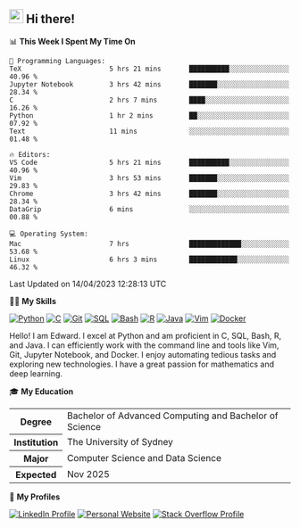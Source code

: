 ## <a href="#"><img src="https://media.giphy.com/media/hvRJCLFzcasrR4ia7z/giphy.gif" width="25px" height="25px"></a> Hi there!

<!--START_SECTION:waka-->
📊 **This Week I Spent My Time On** 

```text
💬 Programming Languages: 
TeX                      5 hrs 21 mins       ██████████░░░░░░░░░░░░░░░   40.96 % 
Jupyter Notebook         3 hrs 42 mins       ███████░░░░░░░░░░░░░░░░░░   28.34 % 
C                        2 hrs 7 mins        ████░░░░░░░░░░░░░░░░░░░░░   16.26 % 
Python                   1 hr 2 mins         ██░░░░░░░░░░░░░░░░░░░░░░░   07.92 % 
Text                     11 mins             ░░░░░░░░░░░░░░░░░░░░░░░░░   01.48 % 

🔥 Editors: 
VS Code                  5 hrs 21 mins       ██████████░░░░░░░░░░░░░░░   40.96 % 
Vim                      3 hrs 53 mins       ███████░░░░░░░░░░░░░░░░░░   29.83 % 
Chrome                   3 hrs 42 mins       ███████░░░░░░░░░░░░░░░░░░   28.34 % 
DataGrip                 6 mins              ░░░░░░░░░░░░░░░░░░░░░░░░░   00.88 % 

💻 Operating System: 
Mac                      7 hrs               █████████████░░░░░░░░░░░░   53.68 % 
Linux                    6 hrs 3 mins        ████████████░░░░░░░░░░░░░   46.32 % 
```


 Last Updated on 14/04/2023 12:28:13 UTC
<!--END_SECTION:waka-->

💪🏻 **My Skills**

[![Python](https://img.shields.io/badge/-Python-yellow?style=flat-square&logo=Python)](#)
[![C     ](https://img.shields.io/badge/-C-blue?style=flat-square&logo=C)](#)
[![Git   ](https://img.shields.io/badge/-Git-grey?style=flat-square&logo=Git)](#)
[![SQL   ](https://img.shields.io/badge/-SQL-grey?style=flat-square&logo=SQLite)](#)
[![Bash  ](https://img.shields.io/badge/-Bash-grey?style=flat-square&logo=GNU-Bash)](#)
[![R     ](https://img.shields.io/badge/-R-grey?style=flat-square&logo=R)](#)
[![Java  ](https://img.shields.io/badge/-Java-grey?style=flat-square&logo=OpenJDK)](#)
[![Vim   ](https://img.shields.io/badge/-Vim-grey?style=flat-square&logo=Vim)](#)
[![Docker](https://img.shields.io/badge/-Docker-grey?style=flat-square&logo=Docker)](#)

Hello! I am Edward. I excel at Python and am proficient in C, SQL, Bash, R, and
Java. I can efficiently work with the command line and tools like Vim, Git,
Jupyter Notebook, and Docker. I enjoy automating tedious tasks and exploring new
technologies. I have a great passion for mathematics and deep learning.

🎓 **My Education**

<table>
<tr>
    <th>Degree</th>
    <td>Bachelor of Advanced Computing and Bachelor of Science</td>
</tr>
<tr>
    <th>Institution</th>
    <td>The University of Sydney</td>
</tr>
<tr>
    <th>Major</th>
    <td>Computer Science and Data Science</td>
</tr>
<tr>
    <th>Expected</th>
    <td>Nov 2025</td>
</tr>
</table>

🔗 **My Profiles**

[![LinkedIn Profile](https://img.shields.io/badge/-LinkedIn-blue?style=social&logo=LinkedIn)](https://www.linkedin.com/in/edward-ji)
[![Personal Website](https://img.shields.io/badge/-Personal%20Website-blue?style=social&logo=Bootstrap)](https://edwardji.dev)
[![Stack Overflow Profile](https://img.shields.io/badge/-Stack%20Overflow-blue?style=social&logo=StackOverflow)](https://stackoverflow.com/users/11658924)
